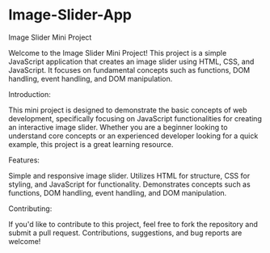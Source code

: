# Image-Slider-App
Image Slider Mini Project

Welcome to the Image Slider Mini Project! This project is a simple JavaScript application that creates an image slider using HTML, CSS, and JavaScript. It focuses on fundamental concepts such as functions, DOM handling, event handling, and DOM manipulation.

Introduction:

This mini project is designed to demonstrate the basic concepts of web development, specifically focusing on JavaScript functionalities for creating an interactive image slider. Whether you are a beginner looking to understand core concepts or an experienced developer looking for a quick example, this project is a great learning resource.

Features:

Simple and responsive image slider.
Utilizes HTML for structure, CSS for styling, and JavaScript for functionality.
Demonstrates concepts such as functions, DOM handling, event handling, and DOM manipulation.

Contributing:

If you'd like to contribute to this project, feel free to fork the repository and submit a pull request. Contributions, suggestions, and bug reports are welcome!
